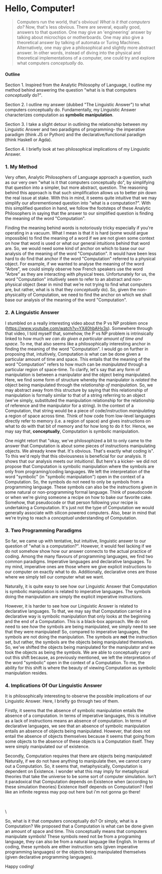 
# Hello, Computer!

> Computers run the world, that's obvious! *What is it that computers do?* Now, that's less obvious. There are several, equally good, answers to that question. One may give an 'engineering' answer by talking about microchips or motherboards. One may also give a theoretical answer by talking of automata or Turing Machines. Alternatively, one may give a philosophical and slightly more abstract answer. In other words, instead of diving into the physical and theoretical implementations of a computer, one could try and explore what computers *conceptually* do.

#### Outline

Section 1. Inspired from the Analytic Philosophy of Language, I outline my method behind answering the question "what is is that computers *conceptually* do?".

Section 2. I outline my answer (dubbed "The Linguistic Answer") to what computers conceptually do. Fundamentally, my Linguistic Answer characterizes computation as **symbolic manipulation**.

Section 3. I take a slight detour in outlining the relationship between my Linguistic Answer and two paradigms of programming- the imperative paradigm (think JS or Python) and the declarative/functional paradigm (think Haskell or Agda).

Section 4. I briefly look at two philosophical implications of my Linguistic Answer.


### 1. My Method

Very often, Analytic Philosophers of Language approach a question, such as our very own "what is it that computers conceptually do", by simplifying that question into a simpler, but more abstract, question. The reasoning behind this approach is that such simplification allows us to better pin down the real issue at stake. With this in mind, it seems quite intuitive that we may simplify our aforementioned question into "what is a computation?". With this simplified question in hand, we follow the footsteps of these Analytic Philosophers in saying that the answer to our simplified question is finding the meaning of the word "Computation".

Finding the meaning behind words is notoriously tricky especially if you're operating in a vacuum. What I mean is that it is hard (some would argue impossible) to find the meaning of a word if we are not given some context on how that word is used or what our general intuitions behind that word are. So, we would need some kind of anchor on which to base our our analysis of the meaning of the word "Computation". It would have been less hard to do find that anchor if the word "Computation" referred to a physical object. For example, if we wanted to analyse the meaning of the word "Arbre", we could simply observe how French speakers use the word "Arbre" as they are interacting with physical trees. Unfortunately for us, the word "Computation" intuitively seem to refer to an abstract and non-physical object (bear in mind that we're not trying to find what computers are, but rather, what is is that they *conceptually* do). So, given the non-physicality of Computation, we need to find the anchor on which we shall base our analysis of the meaning of the word "Computation".


### 2. A Linguistic Answer

I stumbled on a really interesting video about the P vs NP problem once (https://www.youtube.com/watch?v=YX40hbAHx3s). Somewhere through that video, I told myself that, somehow, the P vs NP problem is intrinsically linked to how much *we can do given a particular amount of time and space*. To me, that also seems like a philosophically interesting anchor in finding the meaning of the word "Computation". I would go on further in proposing that, intuitively, Computation *is* what can be done given a particular amount of time and space. This entails that the meaning of the word "Computation" refers to how much can be *manipulated* through a particular region of space-time. To clarify, let's say that any form of manipulation is between a manipulator and the object being manipulated. Here, we find some form of structure whereby the manipulator is *related* the object being manipulated through the *relationship of manipulation*. So, we may abstract away from this structure by saying that this relationship of manipulation is formally similar to that of a string referring to an object (we've simply, substituted the manipulation relationship for the relationship of reference and the manipulator for a string). In the context of a Computation, that string would be a piece of code/instruction *manipulating* a region of space across time. Think of how code from low-level languages directly refer to memory (i.e. a region of space) and gives instructions on what to do with that bit of memory and for how long to do it for. Hence, we may say that, **conceptually**, Computation is symbolic manipulation.

One might retort that "okay, we've philosophized a bit to only came to the answer that Computation is about some pieces of instructions manipulating objects. We already knew that. It's obvious. That's exactly what coding is". To this we'd reply that this obviousness is beneficial for our analysis. It shows that our analysis meets our intuitions!. But here's a kicker- we did not propose that Computation is symbolic manipulation where the symbols are only from programing/coding languages. We left the interpretation of the word "symbolic" (in "symbolic manipulation") open in the context of a Computation. So, the symbols do not need to only be symbols from a programming language. These symbols can also be the instructions given in some natural or non-programming formal language. Think of pseudocode or when we're giving someone a recipe on how to bake our favorite cake. Somehow, that pseudocode or that person following your recipe is undertaking a Computation. It's just not the type of Computation we would generally associate with silicon powered computers. Also, bear in mind that we're trying to reach a *conceptual* understanding of Computation.



### 3. Two Programming Paradigms

So far, we came up with tentative, but intuitive, linguistic answer to our question of "what is a computation?". However, it would feel lacking if we do not somehow show how our answer connects to the actual practice of coding. Among the many flavours of programming languages, we find two common paradigms. Imperative languages and declarative languages. To my mind, imperative ones are those where we give explicit instructions to our computer on exactly what to do. Additionally, declarative ones are those where we simply tell our computer what we want.

Naturally, it is quite easy to see how our Linguistic Answer that Computation is symbolic manipulation is related to imperative languages. The symbols doing the manipulation are simply the explicit imperative instructions.

However, it is harder to see how our Linguistic Answer is related to declarative languages. To that, we may say that Computation carried in a declarative way is symbolic manipulation that only looks at the beginning and the end of a Computation. This is a black-box approach. We do not need to see *how* the symbols are being manipulated, we simply need to see that they were manipulated! So, compared to imperative languages, the symbols are not doing the manipulation. The symbols are **not** the instruction set, but rather, the symbols are the objects being manipulated themselves. So, we've shifted the objects being manipulated for the manipulator and we took the objects as being the symbols. We are able to conceptually carry out this shift because, as previously mentioned, we left the interpretation of the word "symbolic" open in the context of a Computation. To me, the ability for this shift is where the beauty of viewing Computation as symbolic manipulation resides.


### 4. Implications Of Our Linguistic Answer

It is philosophically interesting to observe the possible implications of our Linguistic Answer. Here, I briefly go through two of them.

Firstly, it seems that the absence of symbolic manipulation entails the absence of a computation. In terms of imperative languages, this is intuitive as a lack of instructions means an absence of computation. In terms of declarative languages, we see that an absence of symbolic manipulation entails an absence of objects being manipulated. However, that does not entail the absence of objects themselves because it seems that going from some objects to the absence of these objects is a Computation itself. They were simply manipulated our of existence.

Secondly, Computation requires that there are objects being manipulated! Naturally, if we do not have anything to manipulate then, we cannot carry out a Computation. So, it seems that, metaphysically, Computation is dependent on Existence. I wonder what this may imply for metaphysical theories that take the universe to be some sort of computer simulation. Isn't it paradoxical that Computation depends on Existence when (according to these simulation theories) Existence itself depends on Computation? I feel like an infinite regress may pop out here but i'm not gonna go there!

\
\
\

So, what is it that computers conceptually do? Or simply, what is a Computation? We proposed that a Computation is what can be done given an amount of space and time. This conceptually means that computers manipulate symbols! These symbols need not be from a programing language, they can also be from a natural language like English. In terms of coding, these symbols are either instruction sets (given imperative programming languages) or the objects being manipulated themselves (given declarative programming languages).

Happy coding!

